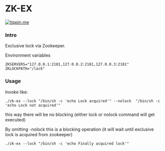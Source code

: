 # ZK-EX

[![tippin.me](https://badgen.net/badge/%E2%9A%A1%EF%B8%8Ftippin.me/@fiksn/F0918E)](https://tippin.me/@fiksn)

### Intro

Exclusive lock via Zookeeper.

Environment variables
```
ZKSERVERS="127.0.0.1:2181,127.0.0.2:2181,127.0.0.3:2181"
ZKLOCKPATH="/lock"
```

### Usage

Invoke like:
```
./zk-ex --lock "/bin/sh -c 'echo Lock acquired'" --nolock  "/bin/sh -c 'echo Lock not acquired'"
```
this way there will be no blocking (either lock or nolock command will get executed)

By omitting -nolock this is a blocking operation (it will wait until exclusive lock is acquired from zookeeper)
```
./zk-ex --lock "/bin/sh -c 'echo Finally acquired lock'" 
```

